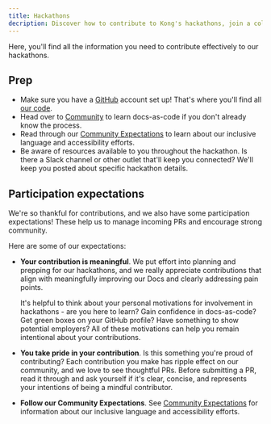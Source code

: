 ```yaml
---
title: Hackathons
decription: Discover how to contribute to Kong's hackathons, join a collaborative community, and showcase your skills in a dynamic developer environment.
---
```


Here, you'll find all the information you need to contribute effectively to our hackathons. 

## Prep

* Make sure you have a [GitHub](https://github.com/) account set up! That's where you'll find all [our code](https://github.com/Kong/docs.konghq.com). 
* Head over to [Community](/contributing/community/) to learn docs-as-code if you don't already know the process. 
* Read through our [Community Expectations](/contributing/community-expectations/) to learn about our inclusive language and accessibility efforts. 
* Be aware of resources available to you throughout the hackathon. Is there a Slack channel or other outlet that'll keep you connected? We'll keep you posted about specific hackathon details. 

## Participation expectations

We're so thankful for contributions, and we also have some participation expectations! These help us to manage incoming PRs and encourage strong community. 

Here are some of our expectations:

* **Your contribution is meaningful**. We put effort into planning and prepping for our hackathons, and we really appreciate contributions that align with meaningfully improving our Docs and clearly addressing pain points. 
    
    It's helpful to think about your personal motivations for involvement in hackathons - are you here to learn? Gain confidence in docs-as-code? Get green boxes on your GitHub profile? Have something to show potential employers? All of these motivations can help you remain intentional about your contributions. 

* **You take pride in your contribution**. Is this something you're proud of contributing? Each contribution you make has ripple effect on our community, and we love to see thoughtful PRs. Before submitting a PR, read it through and ask yourself if it's clear, concise, and represents your intentions of being a mindful contributor. 

* **Follow our Community Expectations**. See [Community Expectations](/contributing/community-expectations/) for information about our inclusive language and accessibility efforts. 
